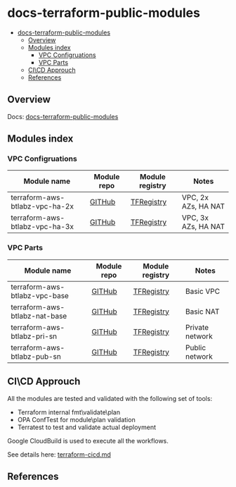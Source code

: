 # docs-terraform-public-modules

- [docs-terraform-public-modules](#docs-terraform-public-modules)
  - [Overview](#overview)
  - [Modules index](#modules-index)
    - [VPC Configruations](#vpc-configruations)
    - [VPC Parts](#vpc-parts)
  - [CI\CD Approuch](#cicd-approuch)
  - [References](#references)

## Overview

Docs: [docs-terraform-public-modules][docs-home]

## Modules index

### VPC Configruations

| Module name | Module repo | Module registry | Notes |
| --- | --- | --- | --- |
| terraform-aws-btlabz-vpc-ha-2x | [GITHub][gh-vpc-ha-2x] | [TFRegistry][tf-vpc-ha-2x] | VPC, 2x AZs, HA NAT |
| terraform-aws-btlabz-vpc-ha-3x | [GITHub][gh-vpc-ha-3x] | [TFRegistry][tf-vpc-ha-2x] | VPC, 3x AZs, HA NAT |

### VPC Parts

| Module name | Module repo | Module registry | Notes |
| --- | --- | --- | --- |
| terraform-aws-btlabz-vpc-base | [GITHub][gh-vpc-base] | [TFRegistry][tf-vpc-base] | Basic VPC |
| terraform-aws-btlabz-nat-base | [GITHub][gh-nat-base] | [TFRegistry][tf-nat-base] | Basic NAT |
| terraform-aws-btlabz-pri-sn | [GITHub][gh-pri-sn] | [TFRegistry][tf-pri-sn] | Private network |
| terraform-aws-btlabz-pub-sn | [GITHub][gh-pub-sn] | [TFRegistry][tf-pub-sn] | Public network |

## CI\CD Approuch

All the modules are tested and validated with the following set of tools:

* Terraform internal fmt\validate\plan
* OPA ConfTest for module\plan validation
* Terratest to test and validate actual deployment

Google CloudBuild is used to execute all the workflows.

See details here: [terraform-cicd.md](terraform-cicd.md)

## References

[docs-home]: <https://btower-labz.github.io/docs-terraform-public-modules/> "docs-terraform-public-modules"

[gh-vpc-base]: <https://github.com/btower-labz/terraform-aws-btlabz-vpc-base> "terraform-aws-btlabz-vpc-base"
[gh-nat-base]: <https://github.com/btower-labz/terraform-aws-btlabz-nat-base> "terraform-aws-btlabz-nat-base"
[gh-pri-sn]: <https://github.com/btower-labz/terraform-aws-btlabz-pri-sn> "terraform-aws-btlabz-pri-sn"
[gh-pub-sn]: <https://github.com/btower-labz/terraform-aws-btlabz-pub-sn> "terraform-aws-btlabz-pub-sn"
[gh-vpc-ha-2x]: <https://github.com/btower-labz/terraform-aws-btlabz-vpc-ha-2x> "terraform-aws-btlabz-vpc-ha-2x"
[gh-vpc-ha-3x]: <https://github.com/btower-labz/terraform-aws-btlabz-vpc-ha-3x> "terraform-aws-btlabz-vpc-ha-3x"

[tf-vpc-base]: <https://registry.terraform.io/modules/btower-labz/btlabz-vpc-base> "terraform-aws-btlabz-vpc-base"
[tf-nat-base]: <https://registry.terraform.io/modules/btower-labz/btlabz-nat-base> "terraform-aws-btlabz-nat-base"
[tf-pri-sn]: <https://registry.terraform.io/modules/btower-labz/btlabz-pri-sn> "terraform-aws-btlabz-pri-sn"
[tf-pub-sn]: <https://registry.terraform.io/modules/btower-labz/btlabz-pub-sn> "terraform-aws-btlabz-pub-sn"
[tf-vpc-ha-2x]: <https://registry.terraform.io/modules/btower-labz/btlabz-vpc-ha-2x> "terraform-aws-btlabz-vpc-ha-2x"
[tf-vpc-ha-3x]: <https://registry.terraform.io/modules/btower-labz/btlabz-vpc-ha-3x> "terraform-aws-btlabz-vpc-ha-3x"
